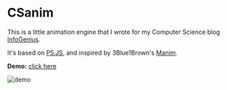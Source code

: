 # CSanim

This is a little animation engine that I wrote for my Computer Science blog [InfoGenius](https://github.com/Gareth618/infogenius).

It's based on [P5.JS](https://p5js.org/), and inspired by 3Blue1Brown's [Manim](https://github.com/3b1b/manim).

**Demo:** [click here](https://csanim.netlify.app/)

![demo](https://i.ibb.co/8KB6XpD/Captura-de-ecran-din-2021-08-10-la-15-16-06.png)
